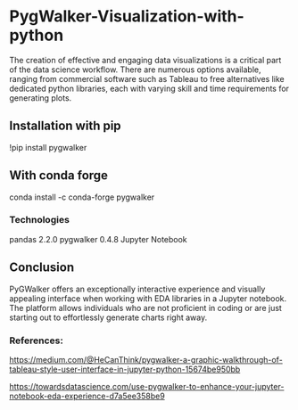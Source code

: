 # PygWalker-Visualization-with-python
The creation of effective and engaging data visualizations is a critical part of the data science workflow. There are numerous options available, ranging from commercial software such as Tableau to free alternatives like dedicated python libraries, each with varying skill and time requirements for generating plots.

## Installation with pip
!pip install pygwalker

## With conda forge
conda install -c conda-forge pygwalker

### Technologies
pandas 2.2.0
pygwalker 0.4.8
Jupyter Notebook


## Conclusion
PyGWalker offers an exceptionally interactive experience and visually appealing interface when working with EDA libraries in a Jupyter notebook. The platform allows individuals who are not proficient in coding or are just starting out to effortlessly generate charts right away.



### References:
https://medium.com/@HeCanThink/pygwalker-a-graphic-walkthrough-of-tableau-style-user-interface-in-jupyter-python-15674be950bb

https://towardsdatascience.com/use-pygwalker-to-enhance-your-jupyter-notebook-eda-experience-d7a5ee358be9



